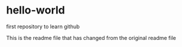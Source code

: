 # hello-world
first repository to learn github

This is the readme file that has changed from the original readme file
